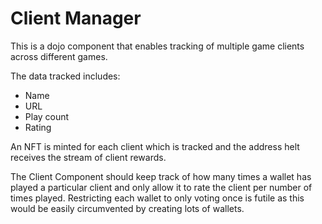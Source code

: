 # Client Manager

This is a dojo component that enables tracking of multiple game clients across different games.

The data tracked includes:
- Name
- URL
- Play count
- Rating

An NFT is minted for each client which is tracked and the address helt receives the stream of client rewards.

The Client Component should keep track of how many times a wallet has played a particular client and only allow it to rate the client per number of times played. Restricting each wallet to only voting once is futile as this would be easily circumvented by creating lots of wallets.